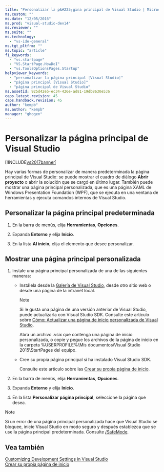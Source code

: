 ```yaml
---
title: "Personalizar la p&#225;gina principal de Visual Studio | Microsoft Docs"
ms.custom: ""
ms.date: "12/05/2016"
ms.prod: "visual-studio-dev14"
ms.reviewer: ""
ms.suite: ""
ms.technology: 
  - "vs-ide-general"
ms.tgt_pltfrm: ""
ms.topic: "article"
f1_keywords: 
  - "vs.startpage"
  - "VS.StartPage.HowDoI"
  - "vs.ToolsOptionsPages.Startup"
helpviewer_keywords: 
  - "personalizar la página principal [Visual Studio]"
  - "página principal [Visual Studio]"
  - "página principal de Visual Studio"
ms.assetid: 925d42eb-ec34-426e-ad81-19db8630e536
caps.latest.revision: 45
caps.handback.revision: 45
author: "kempb"
ms.author: "kempb"
manager: "ghogen"
---
```

# Personalizar la p&#225;gina principal de Visual Studio
[!INCLUDE[vs2017banner](../code-quality/includes/vs2017banner.md)]

Hay varias formas de personalizar de manera predeterminada la página principal de Visual Studio: se puede mostrar el cuadro de diálogo **Abrir proyecto** o abrir la solución que se cargó en último lugar.  También puede mostrar una página principal personalizada, que es una página XAML de Windows Presentation Foundation \(WPF\), que se ejecuta en una ventana de herramientas y ejecuta comandos internos de Visual Studio.  
  
## Personalizar la página principal predeterminada  
  
1.  En la barra de menús, elija **Herramientas**, **Opciones**.  
  
2.  Expanda **Entorno** y elija **Inicio**.  
  
3.  En la lista **Al inicio**, elija el elemento que desee personalizar.  
  
## Mostrar una página principal personalizada  
  
1.  Instale una página principal personalizada de una de las siguientes maneras:  
  
    -   Instálela desde la [Galería de Visual Studio](http://visualstudiogallery.msdn.microsoft.com/site/search?f%5B0%5D.Type=SearchText&f%5B0%5D.Value=start%20page), desde otro sitio web o desde una página de la intranet local.  
  
        > [!NOTE]
        >  Si le gusta una página de una versión anterior de Visual Studio, puede actualizarla con Visual Studio SDK.  Consulte este artículo sobre [Cómo: Actualizar una página de inicio personalizada de Visual Studio](../misc/how-to-upgrade-a-visual-studio-custom-start-page.md).  
  
         Abra un archivo .vsix que contenga una página de inicio personalizada, o copie y pegue los archivos de la página de inicio en la carpeta %USERPROFILE%\\Mis documentos\\Visual Studio 2015\\StartPages del equipo.  
  
    -   Cree su propia página principal si ha instalado Visual Studio SDK.  
  
         Consulte este artículo sobre las [Crear su propia página de inicio](../misc/creating-your-own-start-page.md).  
  
2.  En la barra de menús, elija **Herramientas**, **Opciones**.  
  
3.  Expanda **Entorno** y elija **Inicio**.  
  
4.  En la lista **Personalizar página principal**, seleccione la página que desea.  
  
> [!NOTE]
>  Si un error de una página principal personalizada hace que Visual Studio se bloquee, inicie Visual Studio en modo seguro y después establezca que se use la página principal predeterminada.  Consulte [\/SafeMode](../ide/reference/safemode-devenv-exe.md).  
  
## Vea también  
 [Customizing Development Settings in Visual Studio](http://msdn.microsoft.com/es-es/22c4debb-4e31-47a8-8f19-16f328d7dcd3)   
 [Crear su propia página de inicio](../misc/creating-your-own-start-page.md)